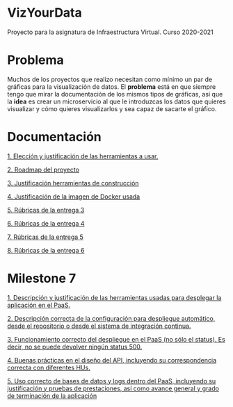 # VizYourData
Proyecto para la asignatura de Infraestructura Virtual. Curso 2020-2021

# Problema

Muchos de los proyectos que realizo necesitan como mínimo un par de gráficas para la visualización de datos. 
El **problema** está en que siempre tengo que mirar la documentación de los mismos tipos de gráficas,
así que la **idea** es crear un microservicio al que le introduzcas los datos que quieres visualizar 
y cómo quieres visualizarlos y sea capaz de sacarte el gráfico.

# Documentación

[1. Elección y justificación de las herramientas a usar.](docs/herramientas.md)

[2. Roadmap del proyecto](docs/roadmap.md)

[3. Justificación herramientas de construcción](docs/herramientas_construccion.md)

[4. Justificación de la imagen de Docker usada](docs/justificacion_imagen_docker.md)

[5. Rúbricas de la entrega 3](docs/entrega_3.md)

[6. Rúbricas de la entrega 4](docs/entrega_4.md)

[7. Rúbricas de la entrega 5](docs/entrega_5.md)

[8. Rúbricas de la entrega 6](docs/entrega_6.md)

# Milestone 7

[1. Descripción y justificación de las herramientas usadas para desplegar la aplicación en el PaaS.](docs/despliegue_paas.md)

[2. Descripción correcta de la configuración para despliegue automático, desde el repositorio o desde el sistema de integración continua.]()

[3. Funcionamiento correcto del despliegue en el PaaS (no sólo el status). Es decir, no se puede devolver ningún status 500.]()

[4. Buenas prácticas en el diseño del API, incluyendo su correspondencia correcta con diferentes HUs.]()

[5. Uso correcto de bases de datos y logs dentro del PaaS, incluyendo su justificación y pruebas de prestaciones, así 
como avance general y grado de terminación de la aplicación]()
